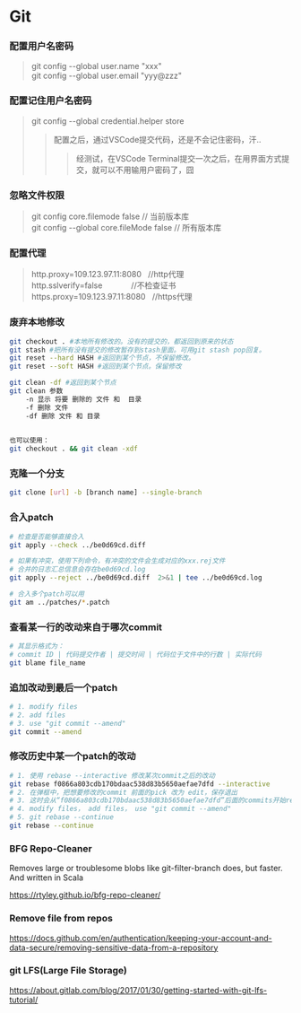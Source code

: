 Git
===========================================================


### 配置用户名密码  
> git config --global user.name "xxx"   
> git config --global user.email "yyy@zzz"

### 配置记住用户名密码
> git config --global credential.helper store
>> 配置之后，通过VSCode提交代码，还是不会记住密码，汗..
>>> 经测试，在VSCode Terminal提交一次之后，在用界面方式提交，就可以不用输用户密码了，囧

### 忽略文件权限
> git config core.filemode false  // 当前版本库  
> git config --global core.fileMode false // 所有版本库

### 配置代理
> http.proxy=109.123.97.11:8080    //http代理  
> http.sslverify=false             //不检查证书  
> https.proxy=109.123.97.11:8080   //https代理  

### 废弃本地修改
``` bash
git checkout . #本地所有修改的。没有的提交的，都返回到原来的状态
git stash #把所有没有提交的修改暂存到stash里面。可用git stash pop回复。
git reset --hard HASH #返回到某个节点，不保留修改。
git reset --soft HASH #返回到某个节点。保留修改

git clean -df #返回到某个节点
git clean 参数
    -n 显示 将要 删除的 文件 和  目录
    -f 删除 文件
    -df 删除 文件 和 目录
    

也可以使用：
git checkout . && git clean -xdf
```

### 克隆一个分支
``` bash
git clone [url] -b [branch name] --single-branch
```

### 合入patch
``` bash
# 检查是否能够直接合入
git apply --check ../be0d69cd.diff

# 如果有冲突，使用下列命令，有冲突的文件会生成对应的xxx.rej文件
# 合并的日志汇总信息会存在be0d69cd.log
git apply --reject ../be0d69cd.diff  2>&1 | tee ../be0d69cd.log

# 合入多个patch可以用
git am ../patches/*.patch
```

### 查看某一行的改动来自于哪次commit

``` bash
# 其显示格式为： 
# commit ID | 代码提交作者 | 提交时间 | 代码位于文件中的行数 | 实际代码 
git blame file_name
```

### 追加改动到最后一个patch
``` bash
# 1. modify files
# 2. add files
# 3. use "git commit --amend"
git commit --amend
```

### 修改历史中某一个patch的改动
``` bash
# 1. 使用 rebase --interactive 修改某次commit之后的改动
git rebase f0866a803cdb170bdaac538d83b5650aefae7dfd --interactive
# 2. 在弹框中，把想要修改的commit 前面的pick 改为 edit，保存退出
# 3. 这时会从“f0866a803cdb170bdaac538d83b5650aefae7dfd”后面的commits开始rebase，当遇到标记为edit的commit会暂停
# 4. modify files， add files， use "git commit --amend"
# 5. git rebase --continue
git rebase --continue
```

### BFG Repo-Cleaner
Removes large or troublesome blobs like git-filter-branch does, but faster. And written in Scala

https://rtyley.github.io/bfg-repo-cleaner/

### Remove file from repos
https://docs.github.com/en/authentication/keeping-your-account-and-data-secure/removing-sensitive-data-from-a-repository

### git LFS(Large File Storage)
https://about.gitlab.com/blog/2017/01/30/getting-started-with-git-lfs-tutorial/
